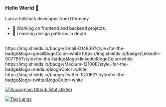### Hello World 👋
I am a fullstack developer from Germany
- 🔭 Working on frontend and backend projects.
- 🌱 Learning design patterns in depth
<br>
https://img.shields.io/badge/Gmail-D14836?style=for-the-badge&logo=gmail&logoColor=white
https://img.shields.io/badge/LinkedIn-0077B5?style=for-the-badge&logo=linkedin&logoColor=white
https://img.shields.io/badge/Medium-12100E?style=for-the-badge&logo=medium&logoColor=white
https://img.shields.io/badge/Twitter-1DA1F2?style=for-the-badge&logo=twitter&logoColor=white

[![Anurag'nın Github İstatistikleri](https://github-readme-stats.vercel.app/api?username=BasakKurtLab)](https://github.com/anuraghazra/github-readme-stats)

[![Top Langs](https://github-readme-stats.vercel.app/api/top-langs/?username=BasakKurtLab)](https://github.com/anuraghazra/github-readme-stats)









